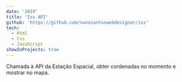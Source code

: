 ```yaml
---
date: '2019'
title: 'Iss API'
github: 'https://github.com/nunosantoswebdesigner/iss'
tech:
  - Html
  - Css
  - JavaScript
showInProjects: true
---
```


Chamada à API da Estação Espacial, obter cordenadas no momento e mostrar no mapa.

